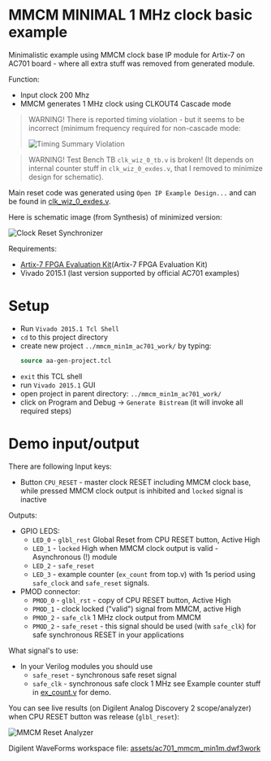# MMCM MINIMAL 1 MHz clock basic example

Minimalistic example using MMCM clock base IP module for Artix-7 on AC701
board - where all extra stuff was removed from  generated module.

Function:
* Input clock 200 Mhz
* MMCM generates 1 MHz clock using CLKOUT4 Cascade mode

> WARNING! There is reported timing violation - but it seems to be incorrect (minimum frequency
> required for non-cascade mode:
> 
> ![Timing Summary Violation](assets/timing-summary.gif)

> WARNING! Test Bench TB `clk_wiz_0_tb.v` is broken! (It depends on internal
> counter stuff in `clk_wiz_0_exdes.v`, that I removed to minimize design for
> schematic).

Main reset code was generated using `Open IP Example Design...` and can be
found in [clk_wiz_0_exdes.v](clk_wiz_0_exdes.v).

Here is schematic image (from Synthesis) of minimized version:

![Clock Reset Synchronizer](assets/clk-wiz-inst1.gif)

Requirements:
* [Artix-7 FPGA Evaluation Kit](Artix-7 FPGA Evaluation Kit)
* Vivado 2015.1 (last version supported by official AC701 examples)

# Setup

* Run `Vivado 2015.1 Tcl Shell`
* `cd` to this project directory
* create new project `../mmcm_min1m_ac701_work/` by typing:
  ```tcl
  source aa-gen-project.tcl
  ```
* `exit` this TCL shell
* run `Vivado 2015.1` GUI
* open project in parent directory: `../mmcm_min1m_ac701_work/`
* click on Program and Debug -> `Generate Bistream` (it will invoke all required steps)

# Demo input/output

There are following Input keys:
* Button `CPU_RESET` - master clock RESET including MMCM clock base, while pressed MMCM clock output is inhibited
  and `locked` signal is inactive

Outputs:
* GPIO LEDS:
  - `LED_0` - `glbl_rest`  Global Reset from CPU RESET button, Active High
  - `LED_1` - `locked` High when MMCM clock output is valid - Asynchronous (!)
    module
  - `LED_2` - `safe_reset`
  - `LED_3` - example counter (`ex_count` from top.v) with 1s period using `safe_clock` and `safe_reset` signals.
* PMOD connector:
  - `PMOD_0` - `glbl_rst` - copy of CPU RESET button, Active High
  - `PMOD_1` - clock locked ("valid") signal from MMCM, active High
  - `PMOD_2` - `safe_clk` 1 MHz clock output from MMCM
  - `PMOD_2` - `safe_reset` - this signal should be used (with `safe_clk`) for safe synchronous RESET in your
    applications

What signal's to use:
- In your Verilog modules you should use 
  - `safe_reset` - synchronous safe reset signal
  - `safe_clk` - synchronous safe clock 1 MHz
see Example counter stuff in [ex_count.v](ex_count.v) for demo.

You can see live results (on Digilent Analog Discovery 2 scope/analyzer) when CPU RESET button was release (`glbl_reset`):

![MMCM Reset Analyzer](assets/mmcm-min1m-analyzer.gif)

Digilent WaveForms workspace file: [assets/ac701_mmcm_min1m.dwf3work](assets/ac701_mmcm_min1m.dwf3work)


[Artix-7 FPGA Evaluation Kit]: https://www.xilinx.com/products/boards-and-kits/ek-a7-ac701-g.html
